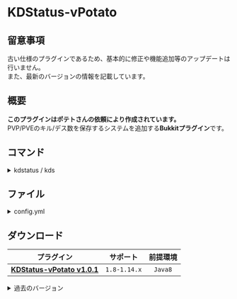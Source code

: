 KDStatus-vPotato
==========

## 留意事項
古い仕様のプラグインであるため、基本的に修正や機能追加等のアップデートは行いません。  
また、最新のバージョンの情報を記載しています。

概要
-----------
**このプラグインはポテトさんの依頼により作成されています。**  
PVP/PVEのキル/デス数を保存するシステムを追加する**Bukkitプラグイン**です。  

コマンド
-----------
<details>
<summary>kdstatus / kds</summary>

| 名称 | 短縮 |
|:---|:---|
| kdstatus | kds |

| 引数 | 権限 | 初期 | 説明 |
|:---|:---|:---|:---|
| reload | kdstatus.command.reload | OP | ファイルの再読み込みをします。 |
| ranking &lt;pvp / pve&gt; [top] | kdstatus.command.ranking | OP | ランキングを表示します。 |
| status [player] | kdstatus.command.status | OP | ステータスを表示します。 |
| set pvpkills &lt;player&gt; &lt;amount&gt; | kdstatus.command.set | OP | PVP-Killsを設定します。 |
| set pvpdeaths &lt;player&gt; &lt;amount&gt; | kdstatus.command.set | OP | PVP-Deathsを設定します。 |
| set pvekills &lt;player&gt; &lt;amount&gt; | kdstatus.command.set | OP | PVE-Killsを設定します。 |
| set pvedeaths &lt;player&gt; &lt;amount&gt; | kdstatus.command.set | OP | PVE-Deathsを設定します。 |
</details>

ファイル
-----------
<details>
<summary>config.yml</summary>

```yaml
# KDStatus v1.0.1 Config #
Drop: true

Items:
  gold_apple:
    Material: GOLDEN_APPLE
    Damage: 0
    Amount: 1
```

### 記述方法
```yaml
# trueの場合はアイテムがその場にドロップし、falseの場合は直接インベントリに付与されます。
Drop: true

# アイテムの一覧です。複数追加可能です。
Items:
  # 任意のIDを記述してください。
  gold_apple:
    # アイテムID
    Material: GOLDEN_APPLE
    # アイテムのメタデータ
    Damage: 0
    # アイテムの個数
    Amount: 1
```
</details>

ダウンロード
-----------
| プラグイン | サポート | 前提環境 |
|:---:|:---:|:---:|
| [**KDStatus-vPotato v1.0.1**](https://github.com/yuttyann/FileArchive/raw/main/KDStatus-vPotato/jar/1.0.1/KDStatus-vPotato%20v1.0.1.jar) | `1.8-1.14.x` | `Java8` |

<details>
<summary>過去のバージョン</summary>

| プラグイン | サポート | 前提環境 |
|:---:|:---:|:---:|
| [KDStatus-vPotato v1.0.0](https://github.com/yuttyann/FileArchive/raw/main/KDStatus-vPotato/jar/1.0.0/KDStatus-vPotato%20v1.0.0.jar) | `1.8-1.14.x` | `Java8` |
</details>
